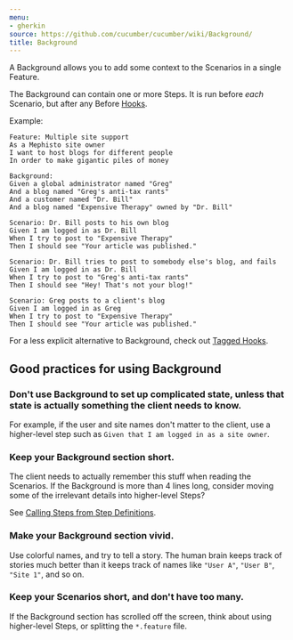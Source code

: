 ```yaml
---
menu:
- gherkin
source: https://github.com/cucumber/cucumber/wiki/Background/
title: Background
---
```


A Background allows you to add some context to the Scenarios in a single Feature.

The Background can contain one or more Steps. It is run before *each* Scenario, but after any Before [Hooks](/cucumber/hooks/).

Example:

```gherkin
Feature: Multiple site support
As a Mephisto site owner
I want to host blogs for different people
In order to make gigantic piles of money

Background:
Given a global administrator named "Greg"
And a blog named "Greg's anti-tax rants"
And a customer named "Dr. Bill"
And a blog named "Expensive Therapy" owned by "Dr. Bill"

Scenario: Dr. Bill posts to his own blog
Given I am logged in as Dr. Bill
When I try to post to "Expensive Therapy"
Then I should see "Your article was published."

Scenario: Dr. Bill tries to post to somebody else's blog, and fails
Given I am logged in as Dr. Bill
When I try to post to "Greg's anti-tax rants"
Then I should see "Hey! That's not your blog!"

Scenario: Greg posts to a client's blog
Given I am logged in as Greg
When I try to post to "Expensive Therapy"
Then I should see "Your article was published."
```

For a less explicit alternative to Background, check out [Tagged Hooks](/cucumber/hooks/#tagged-hooks).

## Good practices for using Background

### Don't use Background to set up **complicated state**, unless that state is actually something the client needs to know.

For example, if the user and site names don't matter to the client, use a higher-level step such as `Given that I am logged in as a site owner`.

### Keep your Background section **short**.

The client needs to actually remember this stuff when reading the Scenarios. If the Background is more than 4 lines long, consider moving some of the irrelevant details into higher-level Steps? 

See [Calling Steps from Step Definitions](/implementations/ruby/calling-steps-from-step-definitions/).

### Make your Background section **vivid**.

Use colorful names, and try to tell a story. The human brain keeps track of stories much better than it keeps track of names like `"User A"`, `"User B"`, `"Site 1"`, and so on.

### Keep your Scenarios **short**, and don't have too many.

If the Background section has scrolled off the screen, think about using higher-level Steps, or splitting the `*.feature` file.
